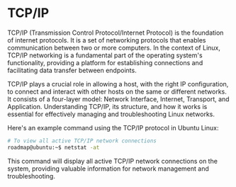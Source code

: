 # TCP/IP

TCP/IP (Transmission Control Protocol/Internet Protocol) is the foundation of internet protocols. It is a set of networking protocols that enables communication between two or more computers. In the context of Linux, TCP/IP networking is a fundamental part of the operating system's functionality, providing a platform for establishing connections and facilitating data transfer between endpoints.

TCP/IP plays a crucial role in allowing a host, with the right IP configuration, to connect and interact with other hosts on the same or different networks. It consists of a four-layer model: Network Interface, Internet, Transport, and Application. Understanding TCP/IP, its structure, and how it works is essential for effectively managing and troubleshooting Linux networks.

Here's an example command using the TCP/IP protocol in Ubuntu Linux:

```bash
# To view all active TCP/IP network connections
roadmap@ubuntu:~$ netstat -at
```

This command will display all active TCP/IP network connections on the system, providing valuable information for network management and troubleshooting.
